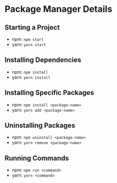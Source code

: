 # Package Manager Details

## Starting a Project
- npm: `npm start`
- yarn: `yarn start`

## Installing Dependencies
- npm: `npm install`
- yarn: `yarn install`

## Installing Specific Packages
- npm: `npm install <package-name>`
- yarn: `yarn add <package-name>`

## Uninstalling Packages
- npm: `npm uninstall <package-name>`
- yarn: `yarn remove <package-name>`

## Running Commands
- npm: `npm run <command>`
- yarn: `yarn <command>`
